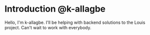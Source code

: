 # Introduction @k-allagbe

Hello, I'm k-allagbe. I'll be helping with backend solutions to the Louis project. Can't wait to work with everybody.